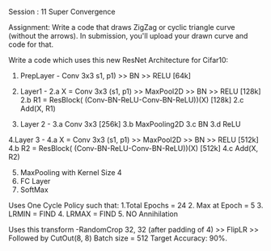 Session : 11                  Super Convergence

Assignment:
Write a code that draws ZigZag or cyclic triangle curve (without the arrows). In submission, you'll upload your drawn curve and code for that.


Write a code which uses this new ResNet Architecture for Cifar10:

1. PrepLayer - Conv 3x3 s1, p1) >> BN >> RELU [64k]

2. Layer1 -
   2.a X = Conv 3x3 (s1, p1) >> MaxPool2D >> BN >> RELU [128k]
   2.b R1 = ResBlock( (Conv-BN-ReLU-Conv-BN-ReLU))(X) [128k] 
   2.c Add(X, R1)

3. Layer 2 -
   3.a Conv 3x3 [256k]
   3.b MaxPooling2D
   3.c BN
   3.d ReLU
 
4.Layer 3 -
    4.a X = Conv 3x3 (s1, p1) >> MaxPool2D >> BN >> RELU [512k]
    4.b R2 = ResBlock( (Conv-BN-ReLU-Conv-BN-ReLU))(X) [512k]
    4.c Add(X, R2)
    
5. MaxPooling with Kernel Size 4
6. FC Layer 
7. SoftMax

Uses One Cycle Policy such that:
  1.Total Epochs = 24
  2. Max at Epoch = 5
  3. LRMIN = FIND
  4. LRMAX = FIND
  5. NO Annihilation
 
 Uses this transform -RandomCrop 32, 32 (after padding of 4) >> FlipLR >> Followed by CutOut(8, 8)
 Batch size = 512
 Target Accuracy: 90%.
